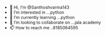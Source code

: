 - 👋 Hi, I’m @Santhoshvarma143
- 👀 I’m interested in ...python
- 🌱 I’m currently learning ...python
- 💞️ I’m looking to collaborate on ...jala academy
- 📫 How to reach me ..8185064595

<!---
Santhoshvarma143/Santhoshvarma143 is a ✨ special ✨ repository because its `README.md` (this file) appears on your GitHub profile.
You can click the Preview link to take a look at your changes.
--->

